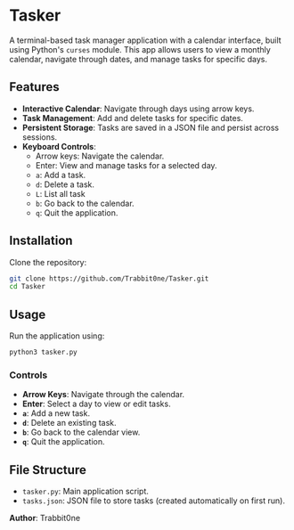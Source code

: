 # Tasker
A terminal-based task manager application with a calendar interface, built using Python's `curses` module. This app allows users to view a monthly calendar, navigate through dates, and manage tasks for specific days.

## Features

- **Interactive Calendar**: Navigate through days using arrow keys.
- **Task Management**: Add and delete tasks for specific dates.
- **Persistent Storage**: Tasks are saved in a JSON file and persist across sessions.
- **Keyboard Controls**:
  - Arrow keys: Navigate the calendar.
  - Enter: View and manage tasks for a selected day.
  - `a`: Add a task.
  - `d`: Delete a task.
  - `L`: List all task
  - `b`: Go back to the calendar.
  - `q`: Quit the application.

## Installation

Clone the repository:
   ```bash
   git clone https://github.com/Trabbit0ne/Tasker.git
   cd Tasker
   ```

## Usage

Run the application using:
```bash
python3 tasker.py
```

### Controls
- **Arrow Keys**: Navigate through the calendar.
- **Enter**: Select a day to view or edit tasks.
- **`a`**: Add a new task.
- **`d`**: Delete an existing task.
- **`b`**: Go back to the calendar view.
- **`q`**: Quit the application.

## File Structure

- `tasker.py`: Main application script.
- `tasks.json`: JSON file to store tasks (created automatically on first run).

**Author**: Trabbit0ne
